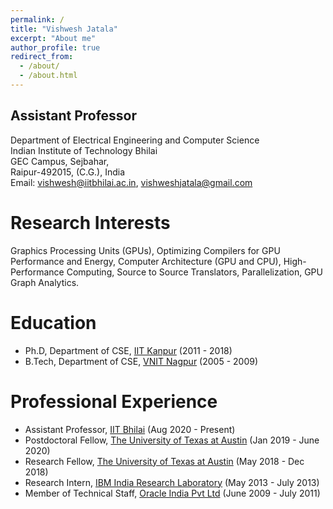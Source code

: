 ```yaml
---
permalink: /
title: "Vishwesh Jatala"
excerpt: "About me"
author_profile: true
redirect_from: 
  - /about/
  - /about.html
---
```

## Assistant Professor 
Department of Electrical Engineering and Computer Science   
Indian Institute of Technology Bhilai  
GEC Campus, Sejbahar,  
Raipur-492015, (C.G.), India   
Email:  <vishwesh@iitbhilai.ac.in>, <vishweshjatala@gmail.com>       


Research Interests
======
Graphics Processing Units (GPUs), Optimizing  Compilers  for  GPU  Performance  and  Energy,
Computer  Architecture  (GPU  and  CPU), High-Performance Computing, Source to Source Translators, Parallelization, GPU Graph Analytics.

Education
======
* Ph.D, Department of CSE, [IIT Kanpur](https://www.iitk.ac.in/) (2011 - 2018)
* B.Tech, Department of CSE, [VNIT Nagpur](http://vnit.ac.in/) (2005 - 2009)

Professional Experience
======
* Assistant Professor, [IIT Bhilai](https://www.iitbhilai.ac.in/) (Aug 2020 - Present)
* Postdoctoral Fellow, [The University of Texas at Austin](https://www.utexas.edu/) (Jan 2019 - June 2020)
* Research Fellow, [The University of Texas at Austin](https://www.utexas.edu/) (May 2018 - Dec 2018)
* Research Intern, [IBM India Research Laboratory](http://www.research.ibm.com/labs/india/) (May 2013 - July 2013)
* Member of Technical Staff, [Oracle India Pvt Ltd](http://www.oracle.com/) (June 2009 - July 2011)




